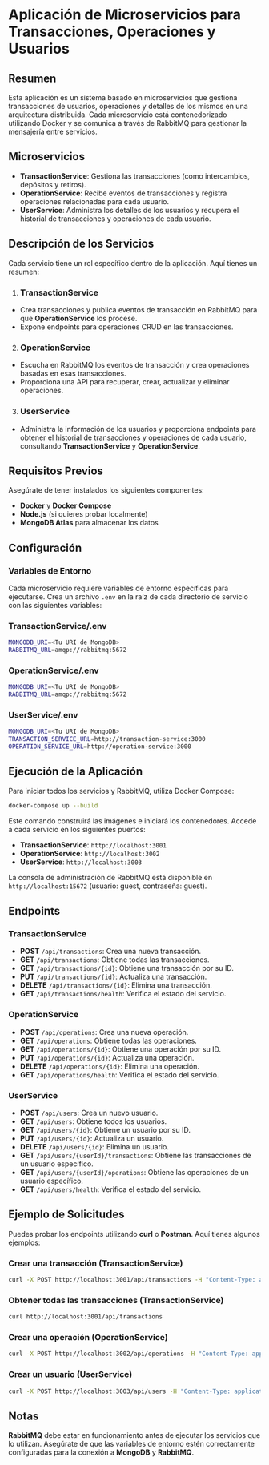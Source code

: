 # Aplicación de Microservicios para Transacciones, Operaciones y Usuarios

## Resumen

Esta aplicación es un sistema basado en microservicios que gestiona transacciones de usuarios, operaciones y detalles de los mismos en una arquitectura distribuida. Cada microservicio está contenedorizado utilizando Docker y se comunica a través de RabbitMQ para gestionar la mensajería entre servicios.

## Microservicios

- **TransactionService**: Gestiona las transacciones (como intercambios, depósitos y retiros).
- **OperationService**: Recibe eventos de transacciones y registra operaciones relacionadas para cada usuario.
- **UserService**: Administra los detalles de los usuarios y recupera el historial de transacciones y operaciones de cada usuario.

## Descripción de los Servicios

Cada servicio tiene un rol específico dentro de la aplicación. Aquí tienes un resumen:

1. ### TransactionService
- Crea transacciones y publica eventos de transacción en RabbitMQ para que **OperationService** los procese.
- Expone endpoints para operaciones CRUD en las transacciones.
2. ### OperationService
- Escucha en RabbitMQ los eventos de transacción y crea operaciones basadas en esas transacciones.
- Proporciona una API para recuperar, crear, actualizar y eliminar operaciones.
3. ### UserService
- Administra la información de los usuarios y proporciona endpoints para obtener el historial de transacciones y operaciones de cada usuario, consultando **TransactionService** y **OperationService**.

## Requisitos Previos

Asegúrate de tener instalados los siguientes componentes:

- **Docker** y **Docker Compose**
- **Node.js** (si quieres probar localmente)
- **MongoDB Atlas** para almacenar los datos

## Configuración

### Variables de Entorno
Cada microservicio requiere variables de entorno específicas para ejecutarse. Crea un archivo `.env` en la raíz de cada directorio de servicio con las siguientes variables:

### TransactionService/.env
```bash
MONGODB_URI=<Tu URI de MongoDB>
RABBITMQ_URL=amqp://rabbitmq:5672
```

### OperationService/.env
```bash
MONGODB_URI=<Tu URI de MongoDB>
RABBITMQ_URL=amqp://rabbitmq:5672
```

### UserService/.env
```bash
MONGODB_URI=<Tu URI de MongoDB>
TRANSACTION_SERVICE_URL=http://transaction-service:3000
OPERATION_SERVICE_URL=http://operation-service:3000
```

## Ejecución de la Aplicación
Para iniciar todos los servicios y RabbitMQ, utiliza Docker Compose:
```bash
docker-compose up --build
```
Este comando construirá las imágenes e iniciará los contenedores. Accede a cada servicio en los siguientes puertos:

- **TransactionService**: `http://localhost:3001`
- **OperationService**: `http://localhost:3002`
- **UserService**: `http://localhost:3003`

La consola de administración de RabbitMQ está disponible en `http://localhost:15672` (usuario: guest, contraseña: guest).

## Endpoints

### TransactionService
- **POST** `/api/transactions`: Crea una nueva transacción.
- **GET** `/api/transactions`: Obtiene todas las transacciones.
- **GET** `/api/transactions/{id}`: Obtiene una transacción por su ID.
- **PUT** `/api/transactions/{id}`: Actualiza una transacción.
- **DELETE** `/api/transactions/{id}`: Elimina una transacción.
- **GET** `/api/transactions/health`: Verifica el estado del servicio.

### OperationService
- **POST** `/api/operations`: Crea una nueva operación.
- **GET** `/api/operations`: Obtiene todas las operaciones.
- **GET** `/api/operations/{id}`: Obtiene una operación por su ID.
- **PUT** `/api/operations/{id}`: Actualiza una operación.
- **DELETE** `/api/operations/{id}`: Elimina una operación.
- **GET** `/api/operations/health`: Verifica el estado del servicio.

### UserService
- **POST** `/api/users`: Crea un nuevo usuario.
- **GET** `/api/users`: Obtiene todos los usuarios.
- **GET** `/api/users/{id}`: Obtiene un usuario por su ID.
- **PUT** `/api/users/{id}`: Actualiza un usuario.
- **DELETE** `/api/users/{id}`: Elimina un usuario.
- **GET** `/api/users/{userId}/transactions`: Obtiene las transacciones de un usuario específico.
- **GET** `/api/users/{userId}/operations`: Obtiene las operaciones de un usuario específico.
- **GET** `/api/users/health`: Verifica el estado del servicio.

## Ejemplo de Solicitudes

Puedes probar los endpoints utilizando **curl** o **Postman**. Aquí tienes algunos ejemplos:

### Crear una transacción (TransactionService)
```bash
curl -X POST http://localhost:3001/api/transactions -H "Content-Type: application/json" -d '{"type": "SWAP", "user_id": "12345", "amount": 100, "currency": "USD"}'
```

### Obtener todas las transacciones (TransactionService)
```bash
curl http://localhost:3001/api/transactions
```

### Crear una operación (OperationService)
```bash
curl -X POST http://localhost:3002/api/operations -H "Content-Type: application/json" -d '{"transaction_id": "trans123", "type": "DEPOSIT", "user_id": "12345", "amount": 200, "currency": "USD"}'
```

### Crear un usuario (UserService)
```bash
curl -X POST http://localhost:3003/api/users -H "Content-Type: application/json" -d '{"user_id": "12345", "name": "John Doe", "email": "john@example.com"}'
```

## Notas
**RabbitMQ** debe estar en funcionamiento antes de ejecutar los servicios que lo utilizan.
Asegúrate de que las variables de entorno estén correctamente configuradas para la conexión a **MongoDB** y **RabbitMQ**.